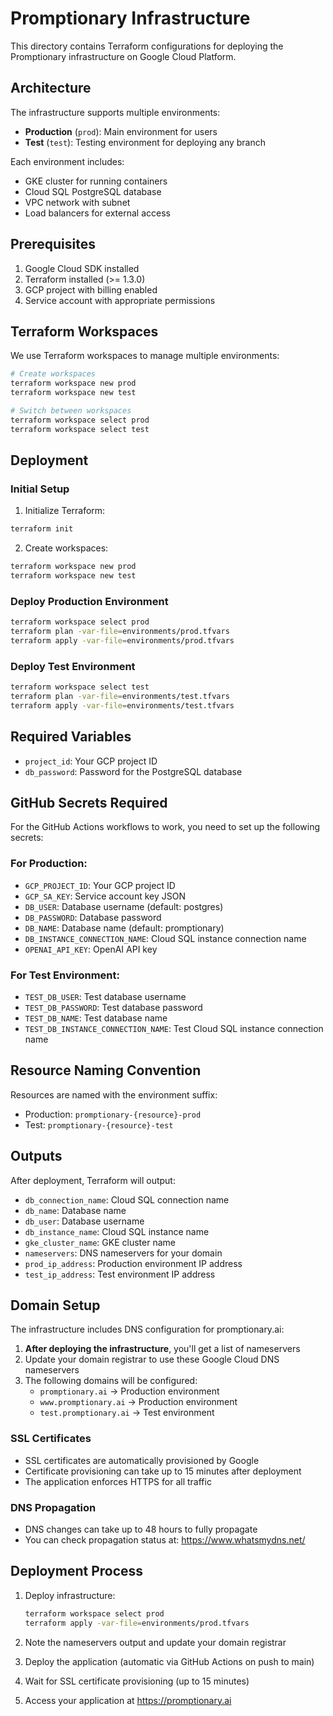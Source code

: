 # Promptionary Infrastructure

This directory contains Terraform configurations for deploying the Promptionary infrastructure on Google Cloud Platform.

## Architecture

The infrastructure supports multiple environments:
- **Production** (`prod`): Main environment for users
- **Test** (`test`): Testing environment for deploying any branch

Each environment includes:
- GKE cluster for running containers
- Cloud SQL PostgreSQL database
- VPC network with subnet
- Load balancers for external access

## Prerequisites

1. Google Cloud SDK installed
2. Terraform installed (>= 1.3.0)
3. GCP project with billing enabled
4. Service account with appropriate permissions

## Terraform Workspaces

We use Terraform workspaces to manage multiple environments:

```bash
# Create workspaces
terraform workspace new prod
terraform workspace new test

# Switch between workspaces
terraform workspace select prod
terraform workspace select test
```

## Deployment

### Initial Setup

1. Initialize Terraform:
```bash
terraform init
```

2. Create workspaces:
```bash
terraform workspace new prod
terraform workspace new test
```

### Deploy Production Environment

```bash
terraform workspace select prod
terraform plan -var-file=environments/prod.tfvars
terraform apply -var-file=environments/prod.tfvars
```

### Deploy Test Environment

```bash
terraform workspace select test
terraform plan -var-file=environments/test.tfvars
terraform apply -var-file=environments/test.tfvars
```

## Required Variables

- `project_id`: Your GCP project ID
- `db_password`: Password for the PostgreSQL database

## GitHub Secrets Required

For the GitHub Actions workflows to work, you need to set up the following secrets:

### For Production:
- `GCP_PROJECT_ID`: Your GCP project ID
- `GCP_SA_KEY`: Service account key JSON
- `DB_USER`: Database username (default: postgres)
- `DB_PASSWORD`: Database password
- `DB_NAME`: Database name (default: promptionary)
- `DB_INSTANCE_CONNECTION_NAME`: Cloud SQL instance connection name
- `OPENAI_API_KEY`: OpenAI API key

### For Test Environment:
- `TEST_DB_USER`: Test database username
- `TEST_DB_PASSWORD`: Test database password
- `TEST_DB_NAME`: Test database name
- `TEST_DB_INSTANCE_CONNECTION_NAME`: Test Cloud SQL instance connection name

## Resource Naming Convention

Resources are named with the environment suffix:
- Production: `promptionary-{resource}-prod`
- Test: `promptionary-{resource}-test`

## Outputs

After deployment, Terraform will output:
- `db_connection_name`: Cloud SQL connection name
- `db_name`: Database name
- `db_user`: Database username
- `db_instance_name`: Cloud SQL instance name
- `gke_cluster_name`: GKE cluster name
- `nameservers`: DNS nameservers for your domain
- `prod_ip_address`: Production environment IP address
- `test_ip_address`: Test environment IP address

## Domain Setup

The infrastructure includes DNS configuration for promptionary.ai:

1. **After deploying the infrastructure**, you'll get a list of nameservers
2. Update your domain registrar to use these Google Cloud DNS nameservers
3. The following domains will be configured:
   - `promptionary.ai` → Production environment
   - `www.promptionary.ai` → Production environment
   - `test.promptionary.ai` → Test environment

### SSL Certificates

- SSL certificates are automatically provisioned by Google
- Certificate provisioning can take up to 15 minutes after deployment
- The application enforces HTTPS for all traffic

### DNS Propagation

- DNS changes can take up to 48 hours to fully propagate
- You can check propagation status at: https://www.whatsmydns.net/

## Deployment Process

1. Deploy infrastructure:
   ```bash
   terraform workspace select prod
   terraform apply -var-file=environments/prod.tfvars
   ```

2. Note the nameservers output and update your domain registrar

3. Deploy the application (automatic via GitHub Actions on push to main)

4. Wait for SSL certificate provisioning (up to 15 minutes)

5. Access your application at https://promptionary.ai
